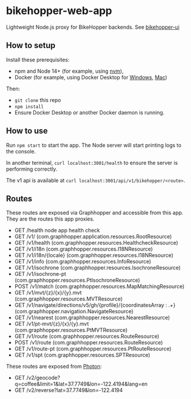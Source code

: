 # bikehopper-web-app

Lightweight Node.js proxy for BikeHopper backends. See
[bikehopper-ui](https://github.com/bikehopper/bikehopper-ui)

## How to setup

Install these prerequisites:
- npm and Node 14+ (for example, using [nvm](https://github.com/nvm-sh/nvm#installing-and-updating)),
- Docker (for example, using Docker Desktop for [Windows](https://docs.docker.com/desktop/windows/install/), [Mac](https://docs.docker.com/desktop/mac/install/))

Then:
- `git clone` this repo
- `npm install`
- Ensure Docker Desktop or another Docker daemon is running.

## How to use

Run `npm start` to start the app. The Node server will start printing logs to the console.

In another terminal, `curl localhost:3001/health` to ensure the server is performing correctly.

The v1 api is available at `curl localhost:3001/api/v1/bikehopper/<route>`.

## Routes

These routes are exposed via Graphhopper and accessible from this app. They are the routes this app proxies.
- GET     /health node app health check
- GET     /v1/ (com.graphhopper.application.resources.RootResource)
- GET     /v1/health (com.graphhopper.resources.HealthcheckResource)
- GET     /v1/i18n (com.graphhopper.resources.I18NResource)
- GET     /v1/i18n/{locale} (com.graphhopper.resources.I18NResource)
- GET     /v1/info (com.graphhopper.resources.InfoResource)
- GET     /v1/isochrone (com.graphhopper.resources.IsochroneResource)
- GET     /v1/isochrone-pt (com.graphhopper.resources.PtIsochroneResource)
- POST    /v1/match (com.graphhopper.resources.MapMatchingResource)
- GET     /v1/mvt/{z}/{x}/{y}.mvt (com.graphhopper.resources.MVTResource)
- GET     /v1/navigate/directions/v5/gh/{profile}/{coordinatesArray : .+} (com.graphhopper.navigation.NavigateResource)
- GET     /v1/nearest (com.graphhopper.resources.NearestResource)
- GET     /v1/pt-mvt/{z}/{x}/{y}.mvt (com.graphhopper.resources.PtMVTResource)
- GET     /v1/route (com.graphhopper.resources.RouteResource)
- POST    /v1/route (com.graphhopper.resources.RouteResource)
- GET     /v1/route-pt (com.graphhopper.resources.PtRouteResource)
- GET     /v1/spt (com.graphhopper.resources.SPTResource)

These routes are exposed from [Photon](https://photon.komoot.io/):
- GET /v2/geocode?q=coffee&limit=1&lat=37.7749&lon=-122.4194&lang=en
- GET /v2/reverse?lat=37.7749&lon=-122.4194
